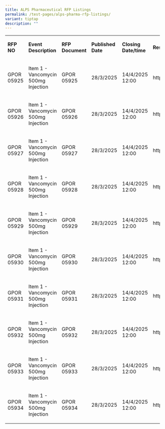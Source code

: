 ```yaml
---
title: ALPS Pharmaceutical RFP Listings
permalink: /test-pages/alps-pharma-rfp-listings/
variant: tiptap
description: ""
---
```

<table style="minWidth: 225px">
<colgroup>
<col>
<col>
<col>
<col>
<col>
<col>
<col>
<col>
<col>
</colgroup>
<tbody>
<tr>
<td rowspan="1" colspan="1">
<p><strong>RFP NO</strong>
</p>
</td>
<td rowspan="1" colspan="1">
<p><strong>Event Description</strong>
</p>
</td>
<td rowspan="1" colspan="1">
<p><strong>RFP Document</strong>
</p>
</td>
<td rowspan="1" colspan="1">
<p><strong>Published Date</strong>
</p>
</td>
<td rowspan="1" colspan="1">
<p><strong>Closing Date/time</strong>
</p>
</td>
<td rowspan="1" colspan="1">
<p><strong>Respond to Posting</strong>
</p>
</td>
<td rowspan="1" colspan="1">
<p><strong>Financial Category</strong>
</p>
</td>
<td rowspan="1" colspan="1">
<p><strong>Corrigendum</strong>
</p>
</td>
<td rowspan="1" colspan="1">
<p><strong>Ref</strong>
</p>
</td>
</tr>
<tr>
<td rowspan="1" colspan="1">
<p>GPOR 05925</p>
</td>
<td rowspan="1" colspan="1">
<p>Item 1 - Vancomycin 500mg Injection</p>
</td>
<td rowspan="1" colspan="1">
<p>GPOR 05925</p>
</td>
<td rowspan="1" colspan="1">
<p>28/3/2025</p>
</td>
<td rowspan="1" colspan="1">
<p>14/4/2025 12:00</p>
</td>
<td rowspan="1" colspan="1">
<p>https://discovery.ariba.com/rfx/22888469</p>
</td>
<td rowspan="1" colspan="1">
<p>S4 or higher</p>
</td>
<td rowspan="1" colspan="1">
<p>No</p>
</td>
<td rowspan="1" colspan="1">
<p></p>
</td>
</tr>
<tr>
<td rowspan="1" colspan="1">
<p>GPOR 05926</p>
</td>
<td rowspan="1" colspan="1">
<p>Item 1 - Vancomycin 500mg Injection</p>
</td>
<td rowspan="1" colspan="1">
<p>GPOR 05926</p>
</td>
<td rowspan="1" colspan="1">
<p>28/3/2025</p>
</td>
<td rowspan="1" colspan="1">
<p>14/4/2025 12:00</p>
</td>
<td rowspan="1" colspan="1">
<p>https://discovery.ariba.com/rfx/22888469</p>
</td>
<td rowspan="1" colspan="1">
<p>S4 or higher</p>
</td>
<td rowspan="1" colspan="1">
<p>No</p>
</td>
<td rowspan="1" colspan="1">
<p></p>
</td>
</tr>
<tr>
<td rowspan="1" colspan="1">
<p>GPOR 05927</p>
</td>
<td rowspan="1" colspan="1">
<p>Item 1 - Vancomycin 500mg Injection</p>
</td>
<td rowspan="1" colspan="1">
<p>GPOR 05927</p>
</td>
<td rowspan="1" colspan="1">
<p>28/3/2025</p>
</td>
<td rowspan="1" colspan="1">
<p>14/4/2025 12:00</p>
</td>
<td rowspan="1" colspan="1">
<p>https://discovery.ariba.com/rfx/22888469</p>
</td>
<td rowspan="1" colspan="1">
<p>S4 or higher</p>
</td>
<td rowspan="1" colspan="1">
<p>No</p>
</td>
<td rowspan="1" colspan="1">
<p></p>
</td>
</tr>
<tr>
<td rowspan="1" colspan="1">
<p>GPOR 05928</p>
</td>
<td rowspan="1" colspan="1">
<p>Item 1 - Vancomycin 500mg Injection</p>
</td>
<td rowspan="1" colspan="1">
<p>GPOR 05928</p>
</td>
<td rowspan="1" colspan="1">
<p>28/3/2025</p>
</td>
<td rowspan="1" colspan="1">
<p>14/4/2025 12:00</p>
</td>
<td rowspan="1" colspan="1">
<p>https://discovery.ariba.com/rfx/22888469</p>
</td>
<td rowspan="1" colspan="1">
<p>S4 or higher</p>
</td>
<td rowspan="1" colspan="1">
<p>No</p>
</td>
<td rowspan="1" colspan="1">
<p></p>
</td>
</tr>
<tr>
<td rowspan="1" colspan="1">
<p>GPOR 05929</p>
</td>
<td rowspan="1" colspan="1">
<p>Item 1 - Vancomycin 500mg Injection</p>
</td>
<td rowspan="1" colspan="1">
<p>GPOR 05929</p>
</td>
<td rowspan="1" colspan="1">
<p>28/3/2025</p>
</td>
<td rowspan="1" colspan="1">
<p>14/4/2025 12:00</p>
</td>
<td rowspan="1" colspan="1">
<p>https://discovery.ariba.com/rfx/22888469</p>
</td>
<td rowspan="1" colspan="1">
<p>S4 or higher</p>
</td>
<td rowspan="1" colspan="1">
<p>No</p>
</td>
<td rowspan="1" colspan="1">
<p></p>
</td>
</tr>
<tr>
<td rowspan="1" colspan="1">
<p>GPOR 05930</p>
</td>
<td rowspan="1" colspan="1">
<p>Item 1 - Vancomycin 500mg Injection</p>
</td>
<td rowspan="1" colspan="1">
<p>GPOR 05930</p>
</td>
<td rowspan="1" colspan="1">
<p>28/3/2025</p>
</td>
<td rowspan="1" colspan="1">
<p>14/4/2025 12:00</p>
</td>
<td rowspan="1" colspan="1">
<p>https://discovery.ariba.com/rfx/22888469</p>
</td>
<td rowspan="1" colspan="1">
<p>S4 or higher</p>
</td>
<td rowspan="1" colspan="1">
<p>No</p>
</td>
<td rowspan="1" colspan="1">
<p></p>
</td>
</tr>
<tr>
<td rowspan="1" colspan="1">
<p>GPOR 05931</p>
</td>
<td rowspan="1" colspan="1">
<p>Item 1 - Vancomycin 500mg Injection</p>
</td>
<td rowspan="1" colspan="1">
<p>GPOR 05931</p>
</td>
<td rowspan="1" colspan="1">
<p>28/3/2025</p>
</td>
<td rowspan="1" colspan="1">
<p>14/4/2025 12:00</p>
</td>
<td rowspan="1" colspan="1">
<p>https://discovery.ariba.com/rfx/22888469</p>
</td>
<td rowspan="1" colspan="1">
<p>S4 or higher</p>
</td>
<td rowspan="1" colspan="1">
<p>No</p>
</td>
<td rowspan="1" colspan="1">
<p></p>
</td>
</tr>
<tr>
<td rowspan="1" colspan="1">
<p>GPOR 05932</p>
</td>
<td rowspan="1" colspan="1">
<p>Item 1 - Vancomycin 500mg Injection</p>
</td>
<td rowspan="1" colspan="1">
<p>GPOR 05932</p>
</td>
<td rowspan="1" colspan="1">
<p>28/3/2025</p>
</td>
<td rowspan="1" colspan="1">
<p>14/4/2025 12:00</p>
</td>
<td rowspan="1" colspan="1">
<p>https://discovery.ariba.com/rfx/22888469</p>
</td>
<td rowspan="1" colspan="1">
<p>S4 or higher</p>
</td>
<td rowspan="1" colspan="1">
<p>No</p>
</td>
<td rowspan="1" colspan="1">
<p></p>
</td>
</tr>
<tr>
<td rowspan="1" colspan="1">
<p>GPOR 05933</p>
</td>
<td rowspan="1" colspan="1">
<p>Item 1 - Vancomycin 500mg Injection</p>
</td>
<td rowspan="1" colspan="1">
<p>GPOR 05933</p>
</td>
<td rowspan="1" colspan="1">
<p>28/3/2025</p>
</td>
<td rowspan="1" colspan="1">
<p>14/4/2025 12:00</p>
</td>
<td rowspan="1" colspan="1">
<p>https://discovery.ariba.com/rfx/22888469</p>
</td>
<td rowspan="1" colspan="1">
<p>S4 or higher</p>
</td>
<td rowspan="1" colspan="1">
<p>No</p>
</td>
<td rowspan="1" colspan="1">
<p></p>
</td>
</tr>
<tr>
<td rowspan="1" colspan="1">
<p>GPOR 05934</p>
</td>
<td rowspan="1" colspan="1">
<p>Item 1 - Vancomycin 500mg Injection</p>
</td>
<td rowspan="1" colspan="1">
<p>GPOR 05934</p>
</td>
<td rowspan="1" colspan="1">
<p>28/3/2025</p>
</td>
<td rowspan="1" colspan="1">
<p>14/4/2025 12:00</p>
</td>
<td rowspan="1" colspan="1">
<p>https://discovery.ariba.com/rfx/22888469</p>
</td>
<td rowspan="1" colspan="1">
<p>S4 or higher</p>
</td>
<td rowspan="1" colspan="1">
<p>No</p>
</td>
<td rowspan="1" colspan="1">
<p></p>
</td>
</tr>
</tbody>
</table>
<p></p>